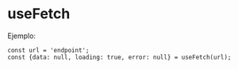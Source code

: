 # useFetch

Ejemplo:
```
const url = 'endpoint';
const {data: null, loading: true, error: null} = useFetch(url);
```